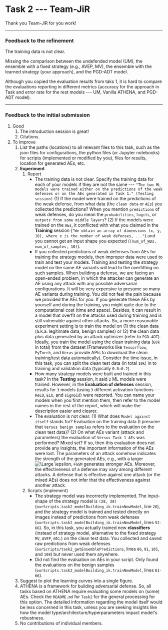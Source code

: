 # Task 2 --- Team-JiR

Thank you Team-JiR for you work!

---------
### Feedback to the refinement
The training data is not clear.

Missing the comparison between the undefended model (UM), the ensemble with a fixed strategy (e.g., AVEP, MV), the ensemble with the learned strategy (your approach), and the PGD-ADT model.

Although you copied the evaluation results from taks 1, it is hard to compare the evaluations reporting in different metrics (accuracy for the approach in Task and error rate for the rest models --- UM, Vanilla ATHENA, and PGD-ADT model).


---------
### Feedback to the initial submission
1. Good
    1. The introduction session is great!
    2. Citations.
2. To improve
    1. List the paths (locations) to all relevant files to this task, such as the json files for configurations, the python files (or Jupyter notebooks) for scripts (implemented or modified by you), files for results, location for generated AEs, etc.
    2. **Experiment**
        1. Report 
            * The training data is not clear. Specify the training data for each of your models if they are not the same --- ``"The two ML models were trained either on the predictions of the weak defenses or on the AEs generated in Task 1." (Testing session)`` (1) If the model were trained on the predictions of the weak defense, from what data (the ``clean data`` or ``AEs``) you collected the predictions? When you mention ``predictions`` of weak defenses, do you mean the ``probabilities``, ``logits``, or ``outputs from some middle layers``? (2) If the models were trained on the ``AEs``, it conflicted with what you claimed in the **Training** session (``"We obtain an array of dimensions (x, y, 10), where x is the number of weak defenses, ..."``) and you cannot get an input shape you expected (``(num_of_WDs, num_of_samples, 10)``).
            * If you collected predictions of weak defenses from AEs for training the strategy models, then improper data were used to train and test your models. Training and testing the strategy model on the same AE variants will lead to the overfitting on such samples. When building a defense, we are facing an open-ended problem, in which the attacker can generate an AE using any attack with any possible adversarial configurations. It will be very expensive to presume so many AE variants during training. You did not feel the pain because we provided the AEs for you. If you generate these AEs by yourself and during the training, you might quite due to the computational cost (time and space). Besides, it can result in a model that overfit on the attacks used during training and is still vulnerable against other attacks. So, a more reasonable experiment setting is to train the model on (1) the clean data (a.k.a. legitimate data, benign samples) or (2) the clean data plus data generated by an attack optimizer (refer to ``PGD-ADT``). Ideally, you train the model using the clean training data (``60k`` in total) from the dataset (Frameworks like ``Tensorflow``, ``PyTorch``, and ``Keras`` provide APIs to download the clean training/test data automatically). Consider the time issue, in this task, you can split the clean test data (in total ``10k``) in to training and validation data (typically ``0.8:0.2``).
            * How many strategy models were built and trained in this task? In the **Testing** session, it said ``2`` ML models were trained. However, in the **Evaluation of defenses** session, results for ``3`` models (using ``3`` different activation functions ---``ReLU``, ``ELU``, and ``sigmoid``) were reported. You can name your models when you first mention them, then refer to the model names in the rest of the report, which will make the description easier and clearer.  
            * The evaluation is not clear. (1) What does ``Model against itself`` stands for? Evaluation on the training data (I presume that ``Versus benign samples`` refers to the evaluation on the clean test data)? (2) On what AEs variant (attack and parameters) the evaluation of ``Versus Task 1 AEs`` was performed? Mixed set? If so, then this evaluation does not provide any insights, the important information of the AEs were lost. The parameters of an attack somehow indicates the strength of the generated AEs, e.g., with a larger ![\Large \epsilon](https://latex.codecogs.com/svg.latex?\Large\epsilon), ``FGSM`` generates stronger AEs.  Moreover, the effectiveness of a defense may vary among different attacks. A defense that is effective against one attack (or the mixed AEs) does not infer that the effectiveness against another attack.
        2. Scripts (implement)
            * The strategy model was incorrectly implemented. The input-shape of the strategy model is ``(28, 28)`` (``ourScripts.task2_modelBuilding_ik.trainNewModel``, line ``26``), and the strategy model is trained and tested directly on images instead of predictions from weak defenses (``ourScripts.task2_modelBuilding_ik.trainNewModel``, lines ``52-66``). So, in this task, you actually trained new **classifiers** (instead of strategy model, alternative to the fixed strategy ``MV``, ``AVEP``, etc.) on the clean test data. You collected and saved raw predictions from weak defenses (``ourScripts/task2_getEnsemblePredictions``, lines ``86``, ``91``, ``105``, and ``108``) but never used them anywhere.
            * Did not find the evaluation on AEs in your script. Only found the evaluations on the benign samples (``ourScripts.task2_modelBuilding_ik.trainNewModel``, lines ``61-66``).
    3. Suggest to plot the learning curves into a single figure.
    4. ATHENA is a framework for building adversarial defense. So, all tasks based on ATHENA require evaluating some models on (some) AEs. Check the ``README.md`` for ``Task2`` for the general processing for this option. The detailed information regarding the model itself would be less concerned in this task, unless you are seeking insights like how the model type/architecture/hyperparameters impact model's robustness. 
    5. No contributions of individual members.   
